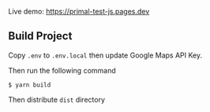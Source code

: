 Live demo: https://primal-test-js.pages.dev

## Build Project
Copy `.env` to `.env.local` then update Google Maps API Key.

Then run the following command
```
$ yarn build
```
Then distribute `dist` directory
